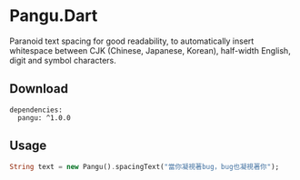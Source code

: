 Pangu.Dart
==========

Paranoid text spacing for good readability, to automatically insert whitespace between CJK (Chinese, Japanese, Korean), half-width English, digit and symbol characters.

## Download


```
dependencies:
  pangu: ^1.0.0
```

## Usage

```dart
String text = new Pangu().spacingText("當你凝視著bug，bug也凝視著你");
```
